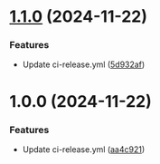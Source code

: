 # [1.1.0](https://github.com/ck769182/xorro-web/compare/v1.0.0...v1.1.0) (2024-11-22)


### Features

* Update ci-release.yml ([5d932af](https://github.com/ck769182/xorro-web/commit/5d932affeb8a4be992cf30b123361b7fc33954d5))

# 1.0.0 (2024-11-22)


### Features

* Update ci-release.yml ([aa4c921](https://github.com/ck769182/xorro-web/commit/aa4c921b2ff783881ee6aedeaa252762270ef8c3))
